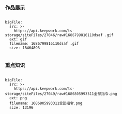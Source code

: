### 作品展示

```@BigFile

bigFile:
  src: >-
    https://api.keepwork.com/ts-storage/siteFiles/27046/raw#1686799816110dsaf .gif
  ext: gif
  filename: 1686799816110dsaf .gif
  size: 18464893
          
```



 
 
 

### 重点知识
 
```@BigFile

bigFile:
  src: >-
    https://api.keepwork.com/ts-storage/siteFiles/27049/raw#1686805993311全部指令.png
  ext: png
  filename: 1686805993311全部指令.png
  size: 13196
          
```